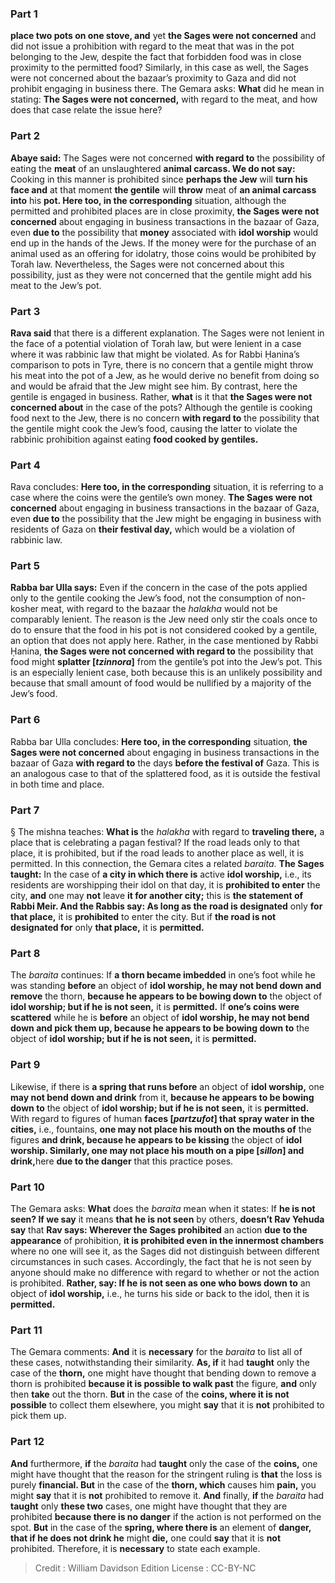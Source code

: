 
### Part 1
<b>place two pots on one stove, and</b> yet <b>the Sages were not concerned</b> and did not issue a prohibition with regard to the meat that was in the pot belonging to the Jew, despite the fact that forbidden food was in close proximity to the permitted food? Similarly, in this case as well, the Sages were not concerned about the bazaar’s proximity to Gaza and did not prohibit engaging in business there. The Gemara asks: <b>What</b> did he mean in stating: <b>The Sages were not concerned,</b> with regard to the meat, and how does that case relate the issue here?

### Part 2
<b>Abaye said:</b> The Sages were not concerned <b>with regard to</b> the possibility of eating the <b>meat</b> of an unslaughtered <b>animal carcass. We do not say:</b> Cooking in this manner is prohibited since <b>perhaps the Jew</b> will <b>turn his face and</b> at that moment <b>the gentile</b> will <b>throw</b> meat of <b>an animal carcass into</b> his <b>pot. Here too, in the corresponding</b> situation, although the permitted and prohibited places are in close proximity, <b>the Sages were not concerned</b> about engaging in business transactions in the bazaar of Gaza, even <b>due to</b> the possibility that <b>money</b> associated with <b>idol worship</b> would end up in the hands of the Jews. If the money were for the purchase of an animal used as an offering for idolatry, those coins would be prohibited by Torah law. Nevertheless, the Sages were not concerned about this possibility, just as they were not concerned that the gentile might add his meat to the Jew’s pot.

### Part 3
<b>Rava said</b> that there is a different explanation. The Sages were not lenient in the face of a potential violation of Torah law, but were lenient in a case where it was rabbinic law that might be violated. As for Rabbi Ḥanina’s comparison to pots in Tyre, there is no concern that a gentile might throw his meat into the pot of a Jew, as he would derive no benefit from doing so and would be afraid that the Jew might see him. By contrast, here the gentile is engaged in business. Rather, <b>what</b> is it that <b>the Sages were not concerned about</b> in the case of the pots? Although the gentile is cooking food next to the Jew, there is no concern <b>with regard to</b> the possibility that the gentile might cook the Jew’s food, causing the latter to violate the rabbinic prohibition against eating <b>food cooked by gentiles.</b>

### Part 4
Rava concludes: <b>Here too, in the corresponding</b> situation, it is referring to a case where the coins were the gentile’s own money. <b>The Sages were not concerned</b> about engaging in business transactions in the bazaar of Gaza, even <b>due to</b> the possibility that the Jew might be engaging in business with residents of Gaza on <b>their festival day,</b> which would be a violation of rabbinic law.

### Part 5
<b>Rabba bar Ulla says:</b> Even if the concern in the case of the pots applied only to the gentile cooking the Jew’s food, not the consumption of non-kosher meat, with regard to the bazaar the <i>halakha</i> would not be comparably lenient. The reason is the Jew need only stir the coals once to do to ensure that the food in his pot is not considered cooked by a gentile, an option that does not apply here. Rather, in the case mentioned by Rabbi Ḥanina, <b>the Sages were not concerned with regard to</b> the possibility that food might <b>splatter [<i>tzinnora</i>]</b> from the gentile’s pot into the Jew’s pot. This is an especially lenient case, both because this is an unlikely possibility and because that small amount of food would be nullified by a majority of the Jew’s food.

### Part 6
Rabba bar Ulla concludes: <b>Here too, in the corresponding</b> situation, <b>the Sages were not concerned</b> about engaging in business transactions in the bazaar of Gaza <b>with regard to</b> the days <b>before the festival of</b> Gaza. This is an analogous case to that of the splattered food, as it is outside the festival in both time and place.

### Part 7
§ The mishna teaches: <b>What is</b> the <i>halakha</i> with regard to <b>traveling there,</b> a place that is celebrating a pagan festival? If the road leads only to that place, it is prohibited, but if the road leads to another place as well, it is permitted. In this connection, the Gemara cites a related <i>baraita</i>. <b>The Sages taught:</b> In the case of <b>a city in which there is</b> active <b>idol worship,</b> i.e., its residents are worshipping their idol on that day, it is <b>prohibited to enter</b> the city, <b>and</b> one may <b>not</b> leave <b>it for another city;</b> this is <b>the statement of Rabbi Meir. And the Rabbis say: As long as the road is designated</b> only <b>for that place,</b> it is <b>prohibited</b> to enter the city. But if <b>the road is not designated for</b> only <b>that place,</b> it is <b>permitted.</b>

### Part 8
The <i>baraita</i> continues: If <b>a thorn became imbedded</b> in one’s foot while he was standing <b>before</b> an object of <b>idol worship, he may not bend down and remove</b> the thorn, <b>because he appears to be bowing down to</b> the object of <b>idol worship; but if he is not seen,</b> it is <b>permitted.</b> If <b>one’s coins were scattered</b> while he is <b>before</b> an object of <b>idol worship, he may not bend down and pick them up, because he appears to be bowing down to</b> the object of <b>idol worship; but if he is not seen,</b> it is <b>permitted.</b>

### Part 9
Likewise, if there is <b>a spring that runs before</b> an object of <b>idol worship,</b> one <b>may not bend down and drink</b> from it, <b>because he appears to be bowing down to</b> the object of <b>idol worship; but if he is not seen,</b> it is <b>permitted.</b> With regard to figures of human <b>faces [<i>partzufot</i>] that spray water in the cities,</b> i.e., fountains, <b>one may not place his mouth on the mouths of</b> the figures <b>and drink, because he appears to be kissing</b> the object of <b>idol worship. Similarly, one may not place his mouth on a pipe [<i>sillon</i>] and drink,</b>here <b>due to the danger</b> that this practice poses.

### Part 10
The Gemara asks: <b>What</b> does the <i>baraita</i> mean when it states: If <b>he is not seen? If we say</b> it means <b>that he is not seen</b> by others, <b>doesn’t Rav Yehuda say</b> that <b>Rav says: Wherever the Sages prohibited</b> an action <b>due to the appearance</b> of prohibition, <b>it is prohibited even in the innermost chambers</b> where no one will see it, as the Sages did not distinguish between different circumstances in such cases. Accordingly, the fact that he is not seen by anyone should make no difference with regard to whether or not the action is prohibited. <b>Rather, say: If he is not seen as one who bows down to</b> an object of <b>idol worship,</b> i.e., he turns his side or back to the idol, then it is <b>permitted.</b>

### Part 11
The Gemara comments: <b>And</b> it is <b>necessary</b> for the <i>baraita</i> to list all of these cases, notwithstanding their similarity. <b>As, if</b> it had <b>taught</b> only the case of the <b>thorn,</b> one might have thought that bending down to remove a thorn is prohibited <b>because it is possible to walk past</b> the figure, <b>and</b> only then <b>take</b> out the thorn. <b>But</b> in the case of the <b>coins, where it is not possible</b> to collect them elsewhere, you might <b>say</b> that it is <b>not</b> prohibited to pick them up.

### Part 12
<b>And</b> furthermore, <b>if</b> the <i>baraita</i> had <b>taught</b> only the case of the <b>coins,</b> one might have thought that the reason for the stringent ruling is <b>that</b> the loss is purely <b>financial. But</b> in the case of the <b>thorn, which</b> causes him <b>pain,</b> you might <b>say</b> that it is <b>not</b> prohibited to remove it. <b>And</b> finally, <b>if</b> the <i>baraita</i> had <b>taught</b> only <b>these two</b> cases, one might have thought that they are prohibited <b>because there is no danger</b> if the action is not performed on the spot. <b>But</b> in the case of the <b>spring, where there is</b> an element of <b>danger, that if he does not drink he</b> might <b>die,</b> one could <b>say</b> that it is <b>not</b> prohibited. Therefore, it is <b>necessary</b> to state each example.

>Credit : William Davidson Edition
>License : CC-BY-NC